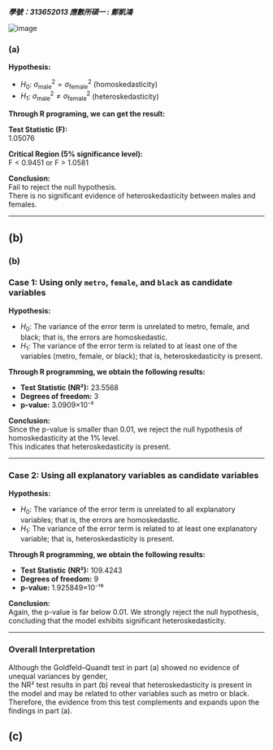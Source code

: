 ***學號：313652013     應數所碩一 : 鄭凱鴻***

![image](https://github.com/user-attachments/assets/1a79a574-9e6c-4304-92d7-a5222eb4822c)


### (a) 
**Hypothesis:**

- $H_0$: $\sigma^2_{\text{male}} = \sigma^2_{\text{female}}$ (homoskedasticity)
- $H_1$: $\sigma^2_{\text{male}} \neq \sigma^2_{\text{female}}$ (heteroskedasticity)

**Through R programing, we can get the result:**

**Test Statistic (F):**  
1.05076

**Critical Region (5% significance level):**  
F < 0.9451 or F > 1.0581

**Conclusion:**  
Fail to reject the null hypothesis.  
There is no significant evidence of heteroskedasticity between males and females.

---
## (b)
### (b) 
### Case 1: Using only `metro`, `female`, and `black` as candidate variables

**Hypothesis:**
- $H_0$: The variance of the error term is unrelated to metro, female, and black; that is, the errors are homoskedastic.  
- $H_1$: The variance of the error term is related to at least one of the variables (metro, female, or black); that is, heteroskedasticity is present.

**Through R programming, we obtain the following results:**

- **Test Statistic (NR²):** 23.5568  
- **Degrees of freedom:** 3  
- **p-value:** 3.0909×10⁻⁵

**Conclusion:**  
Since the p-value is smaller than 0.01, we reject the null hypothesis of homoskedasticity at the 1% level.  
This indicates that heteroskedasticity is present.

---

### Case 2: Using all explanatory variables as candidate variables

**Hypothesis:**
- $H_0$: The variance of the error term is unrelated to all explanatory variables; that is, the errors are homoskedastic.  
- $H_1$: The variance of the error term is related to at least one explanatory variable; that is, heteroskedasticity is present.

**Through R programming, we obtain the following results:**

- **Test Statistic (NR²):** 109.4243  
- **Degrees of freedom:** 9  
- **p-value:** 1.925849×10⁻¹⁹

**Conclusion:**  
Again, the p-value is far below 0.01. We strongly reject the null hypothesis, concluding that the model exhibits significant heteroskedasticity.

---

### Overall Interpretation

Although the Goldfeld–Quandt test in part (a) showed no evidence of unequal variances by gender,  
the NR² test results in part (b) reveal that heteroskedasticity is present in the model and may be related to other variables such as metro or black.  
Therefore, the evidence from this test complements and expands upon the findings in part (a).

## (c) 

